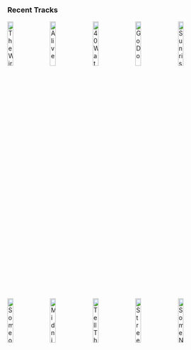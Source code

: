 ### Recent Tracks
[<img src='https://lastfm.freetls.fastly.net/i/u/300x300/433656941a78d5d94ef39ab8a7e65c5a.png' width='16%' height='16%' alt='The Wire'>](https://www.last.fm/music/haim/_/the%2bwire)&nbsp;&nbsp;&nbsp;&nbsp;[<img src='https://lastfm.freetls.fastly.net/i/u/300x300/d5ae2b6fd4114234ad88bf647697841f.png' width='16%' height='16%' alt='Alive'>](https://www.last.fm/music/empire%2bof%2bthe%2bsun/_/alive)&nbsp;&nbsp;&nbsp;&nbsp;[<img src='https://lastfm.freetls.fastly.net/i/u/300x300/ba6b55b016a84af6ca7212a30a6da7b5.png' width='16%' height='16%' alt='40 Watt'>](https://www.last.fm/music/elel/_/40%2bwatt)&nbsp;&nbsp;&nbsp;&nbsp;[<img src='https://lastfm.freetls.fastly.net/i/u/300x300/86c391c68e164afa95f6975948d01fb2.png' width='16%' height='16%' alt='Go Do'>](https://www.last.fm/music/j%25c3%25b3nsi/_/go%2bdo)&nbsp;&nbsp;&nbsp;&nbsp;[<img src='https://lastfm.freetls.fastly.net/i/u/300x300/5da770442ace0fda710b20fd26d2a2cf.png' width='16%' height='16%' alt='Sunrise'>](https://www.last.fm/music/arty/_/sunrise)&nbsp;&nbsp;&nbsp;&nbsp;<br>[<img src='https://lastfm.freetls.fastly.net/i/u/300x300/c894af1e6a735b9bbb2a0312c7719f40.png' width='16%' height='16%' alt='Someone Like You'>](https://www.last.fm/music/adele/_/someone%2blike%2byou)&nbsp;&nbsp;&nbsp;&nbsp;[<img src='https://lastfm.freetls.fastly.net/i/u/300x300/578f96281ba87f47b5ae43f6010cb885.png' width='16%' height='16%' alt='Midnight (feat. Liam Payne)'>](https://www.last.fm/music/alesso/_/midnight%2b%2528feat.%2bliam%2bpayne%2529)&nbsp;&nbsp;&nbsp;&nbsp;[<img src='https://lastfm.freetls.fastly.net/i/u/300x300/6237ed46e78d361325522afe953f148d.png' width='16%' height='16%' alt='Tell The World'>](https://www.last.fm/music/eric%2bhutchinson/_/tell%2bthe%2bworld)&nbsp;&nbsp;&nbsp;&nbsp;[<img src='https://lastfm.freetls.fastly.net/i/u/300x300/2dc17bf5750f448e279313b6a995b027.png' width='16%' height='16%' alt='Streetlights on Mars 2.0'>](https://www.last.fm/music/jackson%2bpenn/_/streetlights%2bon%2bmars%2b2.0)&nbsp;&nbsp;&nbsp;&nbsp;[<img src='https://lastfm.freetls.fastly.net/i/u/300x300/23c8bf46a0794deeb989fb2edd8b1e76.png' width='16%' height='16%' alt='Some Nights'>](https://www.last.fm/music/fun./_/some%2bnights)&nbsp;&nbsp;&nbsp;&nbsp;<br>